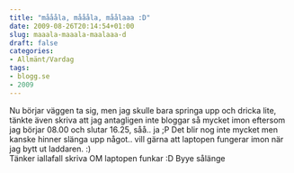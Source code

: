```yaml
---
title: "måååla, måååla, måålaaa :D"
date: 2009-08-26T20:14:54+01:00
slug: maaala-maaala-maalaaa-d
draft: false
categories:
- Allmänt/Vardag
tags:
- blogg.se
- 2009
---
```

Nu börjar väggen ta sig, men jag skulle bara springa upp och dricka lite, tänkte även skriva att jag antagligen inte bloggar så mycket imon eftersom jag börjar 08.00 och slutar 16.25, såå.. ja ;P Det blir nog inte mycket men kanske hinner slänga upp något.. vill gärna att laptopen fungerar imon när jag bytt ut laddaren. :)  
Tänker iallafall skriva OM laptopen funkar :D Byye sålänge